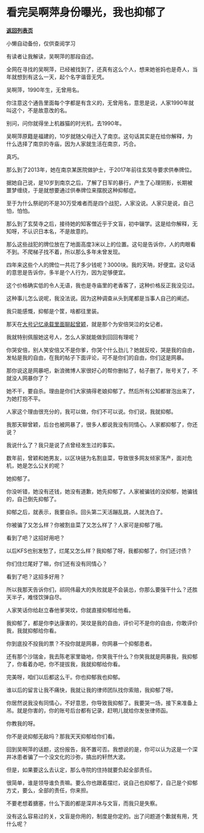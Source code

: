 # 看完吴啊萍身份曝光，我也抑郁了

[**返回列表页**](/gzh/记忆承载3)

小懒自动备份，仅供查阅学习

有读者让我解读，吴啊萍的那段自述。

  

全网在寻找的吴啊萍，已经被找到了，还真有这么个人，想来她爸妈也是奇人，当年就想到有这么一天，起个名字谐音无凭。

  

吴啊萍，1990年生，无曾用名。

  

你注意这个通告里面每个字都是有含义的，无曾用名，意思是说，人家1990年就叫这个，不是故意改的名。  

  

别问，问你就得坐上机器猫的时光机，去1990年。  

  

吴啊萍原籍是福建的，10岁就随父母迁入了南京。这句话其实是在给你解释，为什么选择了南京的寺庙，因为人家就生活在南京，巧合。

  

真巧。  

  

那么到了2013年，她在南京某医院做护士，于2017年前往玄奘寺要求供奉牌位。  

  

据她自己说，是10岁到南京之后，了解了日军的暴行，产生了心理阴影，长期被噩梦缠绕，于是就想要通过供奉牌位来摆脱这种抑郁症。  

  

至于为什么祭祀的不是30万受难者而是四个战犯，人家没说。人家只是说，自己怕，怕怕。  

  

那么到了玄奘寺之后，接待她的知客僧近乎于文盲，初中辍学。这是给你解释，无知呀，不认识日本名，不是故意的。  

  

那么这些战犯的牌位放在了地面高度3米以上的位置。这句是告诉你，人的肉眼看不到。不爬梯子找不着，所以那么多年未曾发现。  

  

四年来这些个人的牌位一共花了多少钱呢？3000块。我的天呐，好便宜。这句话的意思是告诉你，多半是个人行为，因为足够便宜。  

  

这个价格确实低的令人无语，我也是寺庙里的老香客了，这种价格反正我没见过。  

  

这种事儿怎么说呢，我没法说。因为这种调查从头到尾都是当事人自己的阐述。  

  

我只能感慨，抑郁是个筐，啥都往里装。  

  

那天在[大号记忆承载里面聊起曾颖](http://mp.weixin.qq.com/s?__biz=MzU0MjYwNDU2Mw==&mid=2247507175&idx=1&sn=aafcc43864c9f716c7fe0e0e73d8b16c&chksm=fb1ab09bcc6d398da0418e4e3f659e97b681ac11e5e5cb9112b272dd3f955ab914352e04fdec&scene=21#wechat_redirect)，就是那个为安倍哭泣的女记者。  

  

我就特别佩服她这号人，怎么人家就能做到回回有理呢？  

  

你哭安倍，别人笑安倍又不是你爹，你哭个什么劲儿？她就反咬，哭是我的自由，发帖是我的自由，在我的帖子下面评论，可不是你们的自由，你们这是网暴。  

  

那你说这是网暴吧，新浪微博人家很好心的帮你删帖了，帖子删了，账号关了，不就没人网暴你了？  

  

她不干，要自杀。理由是你们大家搞得老娘抑郁了。然后所有公知都冒泡出来了，为她打抱不平。

  

人家这个理由很充分的，我可以做，你们不可以说。你们说，我就抑郁。  

  

我那天聊曾颖，后台也被网暴了，很多人都说我没有同情心。人家都抑郁了，你还说？

  

我说什么了？我只是说了点曾经发生过的事实。  

  

数年前，曾颖和她男友，以区块链为名割韭菜，导致很多网友倾家荡产，面对危机，她是怎么公关的呢？

  

她抑郁了。

  

你没听错，她没有还钱，她没有道歉，她先抑郁了。人家被骗钱的没抑郁，她骗钱的，自己倒先抑郁了。  

  

抑郁之后，就表示，我要自杀。回头第二天活蹦乱跳，人就洗白了。  

  

你被骗了又怎么样？你被割韭菜了又怎么样了？人家可是抑郁了哦。  

  

看到了吧？这招好用吧？  

  

以后KFS也别发愁了，烂尾又怎么样？我抑郁了呀，我都抑郁了，你们还讨债？  

  

你们住烂尾好了嘛，你们还有没有同情心？  

  

看到了吧？这招多好用？  

  

所以我那天告诉你们，祁同伟最大的失败就是不会装怂，你那么要强干什么？还胜天半子，难怪饮弹自尽。  

  

人家笑话你给赵立春他爹哭坟，你就直接抑郁给他看。  

  

我抑郁了，都是你李达康害的，哭坟是我的自由，评价可不是你的自由，你敢评价我，我就抑郁给你看。  

  

你到底投不投我的票？不投你就是网暴，你网暴一个抑郁患者。

  

还有那个沙瑞金，我去陈老家里锄地，你笑我干什么？你笑我就是网暴我，我抑郁了，你看着办吧，你不提拔我，我就抑郁给你看。  

  

完美呀，咱们以后都这么干。你也抑郁我也抑郁。  

  

谁以后的留言让我不痛快，我就让我的律师团队找你索赔，我抑郁了呀。  

  

你居然说我没有同情心，不好意思，你导致我抑郁了。我要哭一场，接下来准备上吊。就是你害的，你的账号后台都有记录，赶明儿就给你发张律师函。  

  

你教我的呀。  

  

你不是说抑郁无敌吗？那我天天抑郁给你们看。  

  

回到吴啊萍的话题，这份报告，我不置可否。我想说的是，你可以认为这是一个深井冰患者骗了一个没文化的沙弥，搞出的轩然大波。

  

但是，如果要这么去认定，那么寺院的住持就要负起全部责任。  

  

很简单，谁是领导谁负责嘛。要么你也跟着摆烂，说自己也抑郁了，自己是个抑郁方丈，要么，全部的责任，你来担。  

  

不要老想着搪塞，什么下面的都是深井冰与文盲，而我只是失察。  

  

没有这么容易过的关，文盲是你用的，制度是你定的。出了问题道个歉就有用，凭什么呢？

